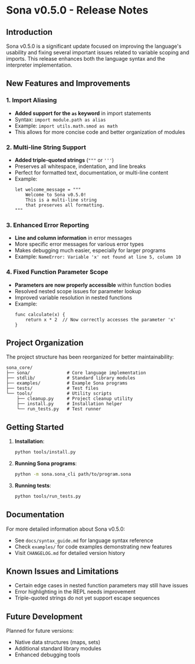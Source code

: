 # Sona v0.5.0 - Release Notes

## Introduction

Sona v0.5.0 is a significant update focused on improving the language's usability and fixing several important issues related to variable scoping and imports. This release enhances both the language syntax and the interpreter implementation.

## New Features and Improvements

### 1. Import Aliasing

- **Added support for the `as` keyword** in import statements
- Syntax: `import module.path as alias`
- Example: `import utils.math.smod as math`
- This allows for more concise code and better organization of modules

### 2. Multi-line String Support

- **Added triple-quoted strings** (`"""` or `'''`)
- Preserves all whitespace, indentation, and line breaks
- Perfect for formatted text, documentation, or multi-line content
- Example:
  ```sona
  let welcome_message = """
      Welcome to Sona v0.5.0!
      This is a multi-line string
      that preserves all formatting.
  """
  ```

### 3. Enhanced Error Reporting

- **Line and column information** in error messages
- More specific error messages for various error types
- Makes debugging much easier, especially for larger programs
- Example: `NameError: Variable 'x' not found at line 5, column 10`

### 4. Fixed Function Parameter Scope

- **Parameters are now properly accessible** within function bodies
- Resolved nested scope issues for parameter lookup
- Improved variable resolution in nested functions
- Example:
  ```sona
  func calculate(x) {
      return x * 2  // Now correctly accesses the parameter 'x'
  }
  ```

## Project Organization

The project structure has been reorganized for better maintainability:

```
sona_core/
├── sona/              # Core language implementation
├── stdlib/            # Standard library modules
├── examples/          # Example Sona programs
├── tests/             # Test files
└── tools/             # Utility scripts
    ├── cleanup.py     # Project cleanup utility
    ├── install.py     # Installation helper
    └── run_tests.py   # Test runner
```

## Getting Started

1. **Installation**:

   ```bash
   python tools/install.py
   ```

2. **Running Sona programs**:

   ```bash
   python -m sona.sona_cli path/to/program.sona
   ```

3. **Running tests**:
   ```bash
   python tools/run_tests.py
   ```

## Documentation

For more detailed information about Sona v0.5.0:

- See `docs/syntax_guide.md` for language syntax reference
- Check `examples/` for code examples demonstrating new features
- Visit `CHANGELOG.md` for detailed version history

## Known Issues and Limitations

- Certain edge cases in nested function parameters may still have issues
- Error highlighting in the REPL needs improvement
- Triple-quoted strings do not yet support escape sequences

## Future Development

Planned for future versions:

- Native data structures (maps, sets)
- Additional standard library modules
- Enhanced debugging tools
